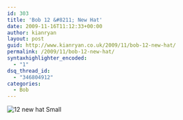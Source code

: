 ```yaml
---
id: 303
title: 'Bob 12 &#8211; New Hat'
date: 2009-11-16T11:12:33+00:00
author: kianryan
layout: post
guid: http://www.kianryan.co.uk/2009/11/bob-12-new-hat/
permalink: /2009/11/bob-12-new-hat/
syntaxhighlighter_encoded:
  - "1"
dsq_thread_id:
  - "346804912"
categories:
  - Bob
---
```

![12 new hat Small](http://www.kianryan.co.uk/wp-content/uploads/2009/11/12_new_hat_small.jpg)